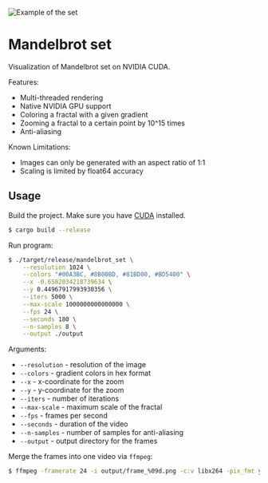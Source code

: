![Example of the set](https://i.imgur.com/QJiQYlh.png)

# Mandelbrot set
Visualization of Mandelbrot set on NVIDIA CUDA.

Features:
- Multi-threaded rendering
- Native NVIDIA GPU support
- Coloring a fractal with a given gradient
- Zooming a fractal to a certain point by 10^15 times
- Anti-aliasing

Known Limitations:
- Images can only be generated with an aspect ratio of 1:1
- Scaling is limited by float64 accuracy

## Usage
Build the project. Make sure you have [CUDA](https://developer.nvidia.com/cuda-downloads) installed.
```bash
$ cargo build --release
```
Run program:
```bash
$ ./target/release/mandelbrot_set \
    --resolution 1024 \
    --colors "#00A3BC, #8B00BD, #81BD00, #BD5400" \
    --x -0.6582034218739634 \
    --y 0.44967917993930356 \
    --iters 5000 \
    --max-scale 1000000000000000 \
    --fps 24 \
    --seconds 180 \
    --n-samples 8 \
    --output ./output
```
Arguments:
- `--resolution` - resolution of the image
- `--colors` - gradient colors in hex format
- `--x` - x-coordinate for the zoom
- `--y` - y-coordinate for the zoom
- `--iters` - number of iterations
- `--max-scale` - maximum scale of the fractal
- `--fps` - frames per second
- `--seconds` - duration of the video
- `--n-samples` - number of samples for anti-aliasing
- `--output` - output directory for the frames

Merge the frames into one video via `ffmpeg`:
```bash
$ ffmpeg -framerate 24 -i output/frame_%09d.png -c:v libx264 -pix_fmt yuv420p -crf 18 -y video.mp4 
```
